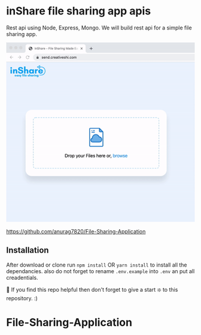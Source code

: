 # inShare file sharing app apis

Rest api using Node, Express, Mongo.
We will build rest api for a simple file sharing app. 

![demo gif](https://github.com/anurag7820/File-Sharing-Application/blob/main/inshare%20demo.gif)


https://github.com/anurag7820/File-Sharing-Application


## Installation 
After download or clone run `npm install` OR `yarn install` to install all the dependancies.
also do not forget to rename `.env.example` into `.env` an put all creadentials.

🙏 If you find this repo helpful then don't forget to give a start ❇️ to this repository. :)
# File-Sharing-Application
